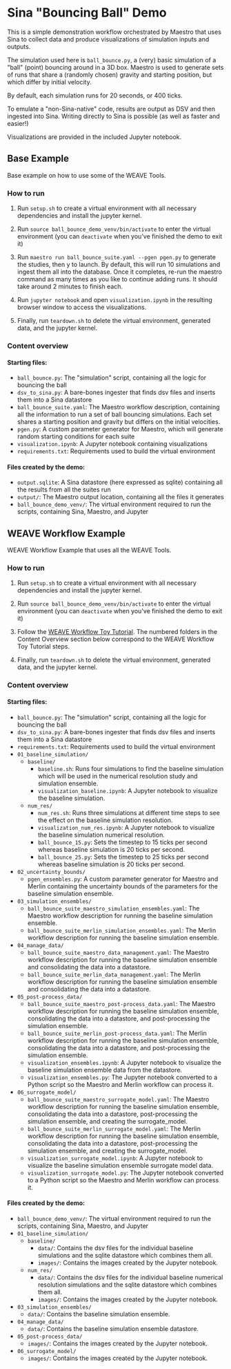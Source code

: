 # Sina "Bouncing Ball" Demo 

This is a simple demonstration workflow orchestrated by Maestro that uses Sina to collect data and produce visualizations of simulation inputs and outputs.

The simulation used here is `ball_bounce.py`, a (very) basic simulation of a "ball" (point) bouncing around in a 3D box. Maestro is used to generate sets of runs that share a (randomly chosen) gravity and starting position, but which differ by initial velocity.

By default, each simulation runs for 20 seconds, or 400 ticks.

To emulate a "non-Sina-native" code, results are output as DSV and then ingested into Sina. Writing directly to Sina is possible (as well as faster and easier!) 

Visualizations are provided in the included Jupyter notebook.

## Base Example

Base example on how to use some of the WEAVE Tools.

### How to run

1. Run `setup.sh` to create a virtual environment with all necessary dependencies and install the jupyter kernel. 

2. Run `source ball_bounce_demo_venv/bin/activate` to enter the virtual environment (you can `deactivate` when you've finished the demo to exit it)

3. Run `maestro run ball_bounce_suite.yaml --pgen pgen.py` to generate the studies, then y to launch. By default, this will run 10 simulations and ingest them all into the database. Once it completes, re-run the maestro command as many times as you like to continue adding runs. It should take around 2 minutes to finish each.

4. Run `jupyter notebook` and open `visualization.ipynb` in the resulting browser window to access the visualizations.

5. Finally, run `teardown.sh` to delete the virtual environment, generated data, and the jupyter kernel. 

### Content overview

#### Starting files:

- `ball_bounce.py`: The "simulation" script, containing all the logic for bouncing the ball
- `dsv_to_sina.py`: A bare-bones ingester that finds dsv files and inserts them into a Sina datastore
- `ball_bounce_suite.yaml`: The Maestro workflow description, containing all the information to run a set of ball bouncing simulations. Each set shares a starting position and gravity but differs on the initial velocities. 
- `pgen.py`: A custom parameter generator for Maestro, which will generate random starting conditions for each suite
- `visualization.ipynb`: A Jupyter notebook containing visualizations 
- `requirements.txt`: Requirements used to build the virtual environment

#### Files created by the demo:

- `output.sqlite`: A Sina datastore (here expressed as sqlite) containing all the results from all the suites run
- `output/`: The Maestro output location, containing all the files it generates 
- `ball_bounce_demo_venv/`: The virtual environment required to run the scripts, containing Sina, Maestro, and Jupyter

## WEAVE Workflow Example

WEAVE Workflow Example that uses all the WEAVE Tools.

### How to run

1. Run `setup.sh` to create a virtual environment with all necessary dependencies and install the jupyter kernel. 

2. Run `source ball_bounce_demo_venv/bin/activate` to enter the virtual environment (you can `deactivate` when you've finished the demo to exit it)

3. Follow the [WEAVE Workflow Toy Tutorial](https://lc.llnl.gov/weave/diagram.html). The numbered folders in the Content Overview section below correspond to the WEAVE Workflow Toy Tutorial steps.

4. Finally, run `teardown.sh` to delete the virtual environment, generated data, and the jupyter kernel. 

### Content overview

#### Starting files:

- `ball_bounce.py`: The "simulation" script, containing all the logic for bouncing the ball
- `dsv_to_sina.py`: A bare-bones ingester that finds dsv files and inserts them into a Sina datastore
- `requirements.txt`: Requirements used to build the virtual environment
- `01_baseline_simulation/`
  - `baseline/`
    - `baseline.sh`: Runs four simulations to find the baseline simulation which will be used in the numerical resolution study and simulation ensemble.
    - `visualization_baseline.ipynb`: A Jupyter notebook to visualize the baseline simulation.
  - `num_res/`
    - `num_res.sh`: Runs three simulations at different time steps to see the effect on the baseline simulation resolution.
    - `visualization_num_res.ipynb`: A Jupyter notebook to visualize the baseline simulation numerical resolution.
    - `ball_bounce_15.py`: Sets the timestep to 15 ticks per second whereas baseline simulation is 20 ticks per second.
    - `ball_bounce_25.py`: Sets the timestep to 25 ticks per second whereas baseline simulation is 20 ticks per second.
- `02_uncertainty_bounds/`
  - `pgen_ensembles.py`: A custom parameter generator for Maestro and Merlin containing the uncertainty bounds of the parameters for the baseline simulation ensemble.
- `03_simulation_ensembles/`
  - `ball_bounce_suite_maestro_simulation_ensembles.yaml`: The Maestro workflow description for running the baseline simulation ensemble.
  - `ball_bounce_suite_merlin_simulation_ensembles.yaml`: The Merlin workflow description for running the baseline simulation ensemble.
- `04_manage_data/`  
  - `ball_bounce_suite_maestro_data_management.yaml`: The Maestro workflow description for running the baseline simulation ensemble and consolidating the data into a datastore.
  - `ball_bounce_suite_merlin_data_management.yaml`: The Merlin workflow description for running the baseline simulation ensemble and consolidating the data into a datastore.
- `05_post-process_data/`
  - `ball_bounce_suite_maestro_post-process_data.yaml`: The Maestro workflow description for running the baseline simulation ensemble, consolidating the data into a datastore, and post-processing the simulation ensemble.
  - `ball_bounce_suite_merlin_post-process_data.yaml`: The Merlin workflow description for running the baseline simulation ensemble, consolidating the data into a datastore, and post-processing the simulation ensemble.
  - `visualization_ensembles.ipynb`: A Jupyter notebook to visualize the baseline simulation ensemble data from the datastore.
  - `visualization_ensembles.py`: The Jupyter notebook converted to a Python script so the Maestro and Merlin workflow can process it.
- `06_surrogate_model/`
  - `ball_bounce_suite_maestro_surrogate_model.yaml`: The Maestro workflow description for running the baseline simulation ensemble, consolidating the data into a datastore, post-processing the simulation ensemble, and creating the surrogate_model.
  - `ball_bounce_suite_merlin_surrogate_model.yaml`: The Merlin workflow description for running the baseline simulation ensemble, consolidating the data into a datastore, post-processing the simulation ensemble, and creating the surrogate_model.
  - `visualization_surrogate_model.ipynb`: A Jupyter notebook to visualize the baseline simulation ensemble surrogate model data.
  - `visualization_surrogate_model.py`: The Jupyter notebook converted to a Python script so the Maestro and Merlin workflow can process it.

#### Files created by the demo:

- `ball_bounce_demo_venv/`: The virtual environment required to run the scripts, containing Sina, Maestro, and Jupyter
- `01_baseline_simulation/`
  - `baseline/`
    - `data/`: Contains the dsv files for the individual baseline simulations and the sqlite datastore which combines them all.
    - `images/`: Contains the images created by the Jupyter notebook.
  - `num_res/`
    - `data/`: Contains the dsv files for the individual baseline numerical resolution simulations and the sqlite datastore which combines them all.
    - `images/`: Contains the images created by the Jupyter notebook.
- `03_simulation_ensembles/`
  - `data/`: Contains the baseline simulation ensemble.
- `04_manage_data/`  
  - `data/`: Contains the baseline simulation ensemble datastore.
- `05_post-process_data/`
  - `images/`: Contains the images created by the Jupyter notebook.
- `06_surrogate_model/`
  - `images/`: Contains the images created by the Jupyter notebook.